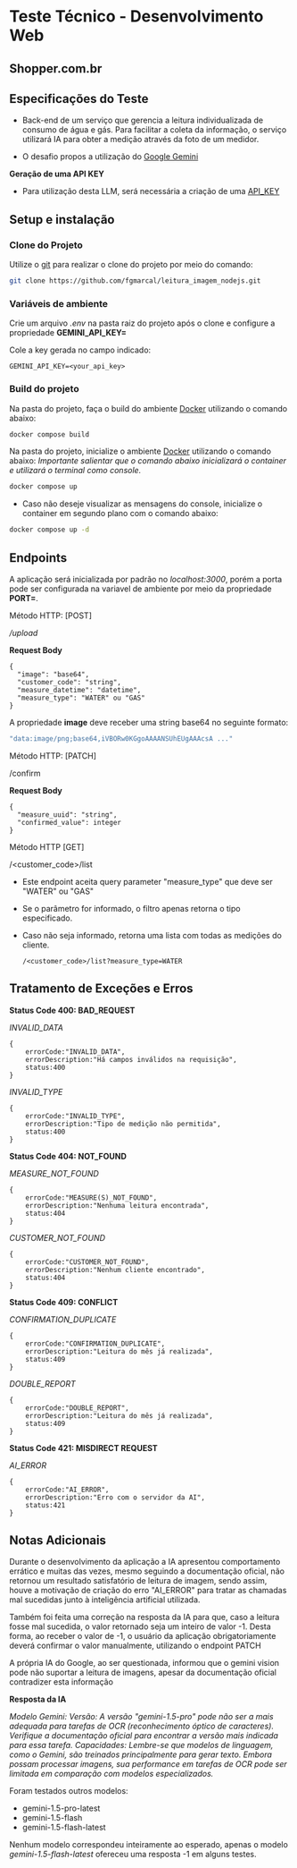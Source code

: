 # Teste Técnico - Desenvolvimento Web
## Shopper.com.br

## Especificações do Teste
- Back-end de um serviço que gerencia a leitura individualizada de
consumo de água e gás. Para facilitar a coleta da informação, o serviço utilizará IA para
obter a medição através da foto de um medidor.

- O desafio propos a utilização do [Google Gemini](https://ai.google.dev/gemini-api/docs/vision)

**Geração de uma API KEY**
- Para utilização desta LLM, será necessária a criação de uma [API_KEY](https://ai.google.dev/gemini-api/docs/api-key)



## Setup e instalação

### Clone do Projeto
  Utilize o [git](https://git-scm.com/downloads) para realizar o clone do projeto por meio do comando:
```bash
git clone https://github.com/fgmarcal/leitura_imagem_nodejs.git
```

### Variáveis de ambiente
  Crie um arquivo *.env* na pasta raiz do projeto após o clone e configure a propriedade **GEMINI_API_KEY=**

  Cole a key gerada no campo indicado:

    GEMINI_API_KEY=<your_api_key>

### Build do projeto
  Na pasta do projeto, faça o build do ambiente [Docker](https://www.docker.com/) utilizando o comando abaixo:
```bash
docker compose build
```
  Na pasta do projeto, inicialize o ambiente [Docker](https://www.docker.com/) utilizando o comando abaixo:
  *Importante salientar que o comando abaixo inicializará o container e utilizará o terminal como console.*
```bash
docker compose up
```
  - Caso não deseje visualizar as mensagens do console, inicialize o container em segundo plano com o comando abaixo:
```bash
docker compose up -d
```


## Endpoints
A aplicação será inicializada por padrão no <host>*localhost:3000*, porém a porta pode ser configurada na variavel de ambiente por meio da propriedade **PORT=**.

  Método HTTP: [POST]

  *<host>/upload*

  **Request Body**
```
{
  "image": "base64",
  "customer_code": "string",
  "measure_datetime": "datetime",
  "measure_type": "WATER" ou "GAS"
}
```

A propriedade **image** deve receber uma string base64 no seguinte formato:

```cmd
"data:image/png;base64,iVBORw0KGgoAAAANSUhEUgAAAcsA ..."
```


  Método HTTP: [PATCH]
  
  <host>/confirm 

  **Request Body**

```
{
  "measure_uuid": "string",
  "confirmed_value": integer
}
```

  Método HTTP [GET]
  
  <host>/<customer_code>/list 

  - Este endpoint aceita query parameter "measure_type" que deve ser "WATER" ou "GAS"
  - Se o parâmetro for informado, o filtro apenas retorna o tipo especificado.
  - Caso não seja informado, retorna uma lista com todas as medições do cliente.
    
        /<customer_code>/list?measure_type=WATER


## Tratamento de Exceções e Erros

**Status Code 400: BAD_REQUEST**

*INVALID_DATA* 

    {
        errorCode:"INVALID_DATA",
        errorDescription:"Há campos inválidos na requisição",
        status:400
    }

*INVALID_TYPE*

    {
        errorCode:"INVALID_TYPE",
        errorDescription:"Tipo de medição não permitida",
        status:400
    }

**Status Code 404: NOT_FOUND**

*MEASURE_NOT_FOUND*

    {
        errorCode:"MEASURE(S)_NOT_FOUND",
        errorDescription:"Nenhuma leitura encontrada",
        status:404
    }

*CUSTOMER_NOT_FOUND*

    {
        errorCode:"CUSTOMER_NOT_FOUND",
        errorDescription:"Nenhum cliente encontrado",
        status:404
    }

**Status Code 409: CONFLICT**

*CONFIRMATION_DUPLICATE*

    {
        errorCode:"CONFIRMATION_DUPLICATE",
        errorDescription:"Leitura do mês já realizada",
        status:409
    }


*DOUBLE_REPORT*

    {
        errorCode:"DOUBLE_REPORT",
        errorDescription:"Leitura do mês já realizada",
        status:409
    }

**Status Code 421: MISDIRECT REQUEST**

*AI_ERROR*

    {
        errorCode:"AI_ERROR",
        errorDescription:"Erro com o servidor da AI",
        status:421
    }

## Notas Adicionais

Durante o desenvolvimento da aplicação a IA apresentou comportamento errático e muitas das vezes, mesmo seguindo a documentação oficial, 
não retornou um resultado satisfatório de leitura de imagem, sendo assim, houve a motivação de criação do erro "AI_ERROR" para tratar
as chamadas mal sucedidas junto à inteligência artificial utilizada.

Também foi feita uma correção na resposta da IA para que, caso a leitura fosse mal sucedida, o valor retornado seja um inteiro de valor -1.
Desta forma, ao receber o valor de -1, o usuário da aplicação obrigatoriamente deverá confirmar o valor manualmente, utilizando o endpoint PATCH

A própria IA do Google, ao ser questionada, informou que o gemini vision pode não suportar a leitura de imagens, apesar da documentação oficial contradizer esta informação

**Resposta da IA**

*Modelo Gemini:
Versão: A versão "gemini-1.5-pro" pode não ser a mais adequada para tarefas de OCR (reconhecimento óptico de caracteres). Verifique a documentação oficial para encontrar a versão mais indicada para essa tarefa.
Capacidades: Lembre-se que modelos de linguagem, como o Gemini, são treinados principalmente para gerar texto. Embora possam processar imagens, sua performance em tarefas de OCR pode ser limitada em comparação com modelos especializados.*


Foram testados outros modelos:
  - gemini-1.5-pro-latest
  - gemini-1.5-flash
  - gemini-1.5-flash-latest

Nenhum modelo correspondeu inteiramente ao esperado, apenas o modelo *gemini-1.5-flash-latest* ofereceu uma resposta -1 em alguns testes.




